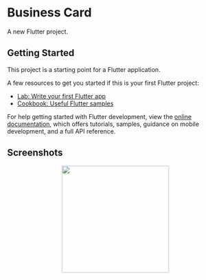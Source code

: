# Business Card

A new Flutter project.

## Getting Started

This project is a starting point for a Flutter application.

A few resources to get you started if this is your first Flutter project:

- [Lab: Write your first Flutter app](https://docs.flutter.dev/get-started/codelab)
- [Cookbook: Useful Flutter samples](https://docs.flutter.dev/cookbook)

For help getting started with Flutter development, view the
[online documentation](https://docs.flutter.dev/), which offers tutorials,
samples, guidance on mobile development, and a full API reference.

## Screenshots

<p align="center">
  <img src="https://github.com/user-attachments/assets/c80072da-9593-463e-9a5a-75c7b55f0af0" width="250" />
</p>

